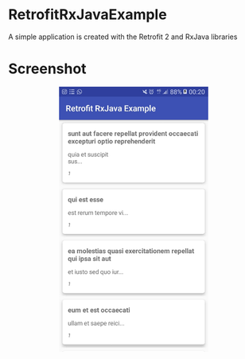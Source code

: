 # RetrofitRxJavaExample
A simple application is created with the Retrofit 2 and RxJava libraries

# Screenshot
<p align="center">
  <img src="/example/example.jpg" width="300"/>
</p>
